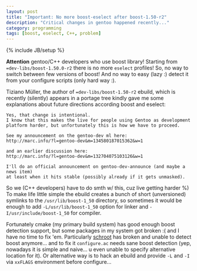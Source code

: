 ```yaml
---
layout: post
title: "Important: No more boost-eselect after boost-1.50-r2"
description: "Critical changes in gentoo happened recently..."
category: programming
tags: [boost, eselect, C++, problem]
---
```

{% include JB/setup %}

**Attention** gentoo/C++ developers who use boost library!
Starting from ``=dev-libs/boost-1.50.0-r2`` there is no more ``eselect`` profiles! So, no way to switch
between few versions of boost! And no way to easy (lazy :) detect it from your configure scripts (only hard way :).

Tiziano Müller, the author of ``=dev-libs/boost-1.50-r2`` ebuild, which is recently (silently) appears
in a portage tree kindly gave me some explanations about future directions according boost and eselect:

    Yes, that change is intentional.
    I know that this makes the live for people using Gentoo as development
    platform harder, but unfortunately this is how we have to proceed.

    See my announcement on the gentoo-dev ml here:
    http://marc.info/?l=gentoo-dev&m=134580187015362&w=1

    and an earlier discussion here:
    http://marc.info/?l=gentoo-dev&m=132704075103126&w=1

    I'll do an official announcement on gentoo-dev-announce (and maybe a news item)
    at least when it hits stable (possibly already if it gets unmasked).

So we (C++ developers) have to do smth w/ this, cuz live getting harder %)
To make life little simple the ebuild creates a bunch of short (unversioned) symlinks to the ``/usr/lib/boost-1_50``
directory, so sometimes it would be enough to add ``-L/usr/lib/boost-1_50`` option for linker
and ``-I/usr/include/boost-1_50`` for compiler.

Fortunately cmake (my primary build system) has good enough boost detection support, but some packages
in my system got broken :( and I have no time to fix 'em. Particularly [schroot](https://bugs.gentoo.org/show_bug.cgi?id=432790)
has broken and unable to detect boost anymore... and to fix it ``configure.ac`` needs sane boost
detection (yep, nowadays it is simple and naive... u even unable to specify alternative location for it).
Or alternative way is to hack an ebuild and provide ``-L`` and ``-I`` via ``xxFLAGS`` environment before
configure...
